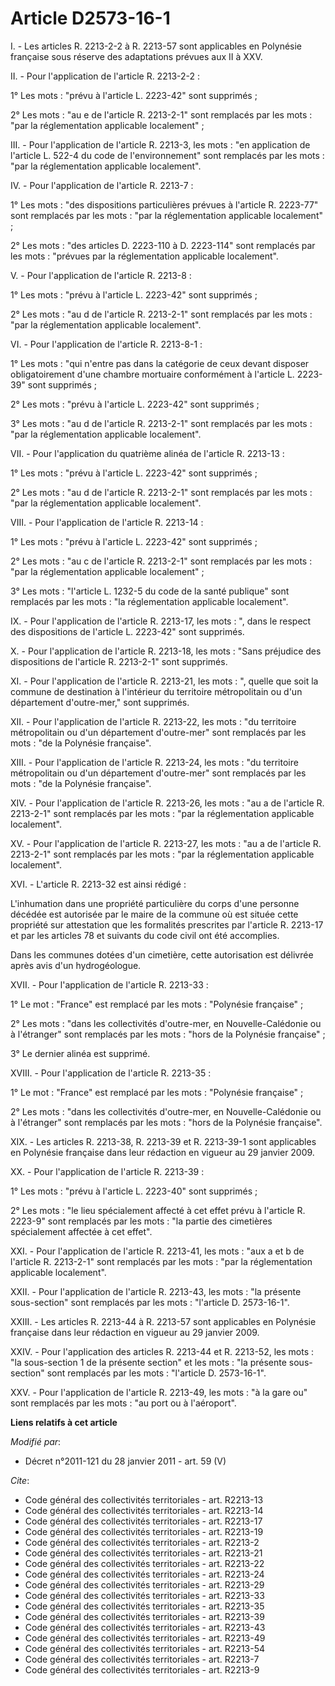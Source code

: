 # Article D2573-16-1

I. - Les articles R. 2213-2-2 à R. 2213-57 sont applicables en Polynésie française sous réserve des adaptations prévues aux
II à XXV.

II. - Pour l'application de l'article R. 2213-2-2 :

1° Les mots : "prévu à l'article L. 2223-42" sont supprimés ;

2° Les mots : "au e de l'article R. 2213-2-1" sont remplacés par les mots : "par la réglementation applicable localement" ;

III. - Pour l'application de l'article R. 2213-3, les mots : "en application de l'article L. 522-4 du code de
l'environnement" sont remplacés par les mots : "par la réglementation applicable localement".

IV. - Pour l'application de l'article R. 2213-7 :

1° Les mots : "des dispositions particulières prévues à l'article R. 2223-77" sont remplacés par les mots : "par la
réglementation applicable localement" ;

2° Les mots : "des articles D. 2223-110 à D. 2223-114" sont remplacés par les mots : "prévues par la réglementation
applicable localement".

V. - Pour l'application de l'article R. 2213-8 :

1° Les mots : "prévu à l'article L. 2223-42" sont supprimés ;

2° Les mots : "au d de l'article R. 2213-2-1" sont remplacés par les mots : "par la réglementation applicable localement".

VI. - Pour l'application de l'article R. 2213-8-1 :

1° Les mots : "qui n'entre pas dans la catégorie de ceux devant disposer obligatoirement d'une chambre mortuaire conformément
à l'article L. 2223-39" sont supprimés ;

2° Les mots : "prévu à l'article L. 2223-42" sont supprimés ;

3° Les mots : "au d de l'article R. 2213-2-1" sont remplacés par les mots : "par la réglementation applicable localement".

VII. - Pour l'application du quatrième alinéa de l'article R. 2213-13 :

1° Les mots : "prévu à l'article L. 2223-42" sont supprimés ;

2° Les mots : "au d de l'article R. 2213-2-1" sont remplacés par les mots : "par la réglementation applicable localement".

VIII. - Pour l'application de l'article R. 2213-14 :

1° Les mots : "prévu à l'article L. 2223-42" sont supprimés ;

2° Les mots : "au c de l'article R. 2213-2-1" sont remplacés par les mots : "par la réglementation applicable localement" ;

3° Les mots : "l'article L. 1232-5 du code de la santé publique" sont remplacés par les mots : "la réglementation applicable
localement".

IX. - Pour l'application de l'article R. 2213-17, les mots : ", dans le respect des dispositions de l'article L. 2223-42"
sont supprimés.

X. - Pour l'application de l'article R. 2213-18, les mots : "Sans préjudice des dispositions de l'article R. 2213-2-1" sont
supprimés.

XI. - Pour l'application de l'article R. 2213-21, les mots : ", quelle que soit la commune de destination à l'intérieur du
territoire métropolitain ou d'un département d'outre-mer," sont supprimés.

XII. - Pour l'application de l'article R. 2213-22, les mots : "du territoire métropolitain ou d'un département d'outre-mer"
sont remplacés par les mots : "de la Polynésie française".

XIII. - Pour l'application de l'article R. 2213-24, les mots : "du territoire métropolitain ou d'un département d'outre-mer"
sont remplacés par les mots : "de la Polynésie française".

XIV. - Pour l'application de l'article R. 2213-26, les mots : "au a de l'article R. 2213-2-1" sont remplacés par les mots :
"par la réglementation applicable localement".

XV. - Pour l'application de l'article R. 2213-27, les mots : "au a de l'article R. 2213-2-1" sont remplacés par les mots :
"par la réglementation applicable localement".

XVI. - L'article R. 2213-32 est ainsi rédigé :

L'inhumation dans une propriété particulière du corps d'une personne décédée est autorisée par le maire de la commune où est
située cette propriété sur attestation que les formalités prescrites par l'article R. 2213-17 et par les articles 78 et
suivants du code civil ont été accomplies.

Dans les communes dotées d'un cimetière, cette autorisation est délivrée après avis d'un hydrogéologue. 

XVII. - Pour l'application de l'article R. 2213-33 :

1° Le mot : "France" est remplacé par les mots : "Polynésie française" ;

2° Les mots : "dans les collectivités d'outre-mer, en Nouvelle-Calédonie ou à l'étranger" sont remplacés par les mots : "hors
de la Polynésie française" ;

3° Le dernier alinéa est supprimé. 

XVIII. - Pour l'application de l'article R. 2213-35 :

1° Le mot : "France" est remplacé par les mots : "Polynésie française" ;

2° Les mots : "dans les collectivités d'outre-mer, en Nouvelle-Calédonie ou à l'étranger" sont remplacés par les mots : "hors
de la Polynésie française".

XIX. - Les articles R. 2213-38, R. 2213-39 et R. 2213-39-1 sont applicables en Polynésie française dans leur rédaction en
vigueur au 29 janvier 2009.

XX. - Pour l'application de l'article R. 2213-39 :

1° Les mots : "prévu à l'article L. 2223-40" sont supprimés ;

2° Les mots : "le lieu spécialement affecté à cet effet prévu à l'article R. 2223-9" sont remplacés par les mots : "la partie
des cimetières spécialement affectée à cet effet".

XXI. - Pour l'application de l'article R. 2213-41, les mots : "aux a et b de l'article R. 2213-2-1" sont remplacés par les
mots : "par la réglementation applicable localement".

XXII. - Pour l'application de l'article R. 2213-43, les mots : "la présente sous-section" sont remplacés par les mots :
"l'article D. 2573-16-1".

XXIII. - Les articles R. 2213-44 à R. 2213-57 sont applicables en Polynésie française dans leur rédaction en vigueur au 29
janvier 2009.

XXIV. - Pour l'application des articles R. 2213-44 et R. 2213-52, les mots : "la sous-section 1 de la présente section" et
les mots : "la présente sous-section" sont remplacés par les mots : "l'article D. 2573-16-1".

XXV. - Pour l'application de l'article R. 2213-49, les mots : "à la gare ou" sont remplacés par les mots : "au port ou à
l'aéroport".

**Liens relatifs à cet article**

_Modifié par_:

  - Décret n°2011-121 du 28 janvier 2011 - art. 59 (V)

_Cite_:

  - Code général des collectivités territoriales - art. R2213-13
  - Code général des collectivités territoriales - art. R2213-14
  - Code général des collectivités territoriales - art. R2213-17
  - Code général des collectivités territoriales - art. R2213-19
  - Code général des collectivités territoriales - art. R2213-2
  - Code général des collectivités territoriales - art. R2213-21
  - Code général des collectivités territoriales - art. R2213-22
  - Code général des collectivités territoriales - art. R2213-24
  - Code général des collectivités territoriales - art. R2213-29
  - Code général des collectivités territoriales - art. R2213-33
  - Code général des collectivités territoriales - art. R2213-35
  - Code général des collectivités territoriales - art. R2213-39
  - Code général des collectivités territoriales - art. R2213-43
  - Code général des collectivités territoriales - art. R2213-49
  - Code général des collectivités territoriales - art. R2213-54
  - Code général des collectivités territoriales - art. R2213-7
  - Code général des collectivités territoriales - art. R2213-9
